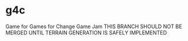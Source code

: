 # g4c
Game for Games for Change Game Jam
THIS BRANCH SHOULD NOT BE MERGED UNTIL TERRAIN GENERATION IS SAFELY IMPLEMENTED
